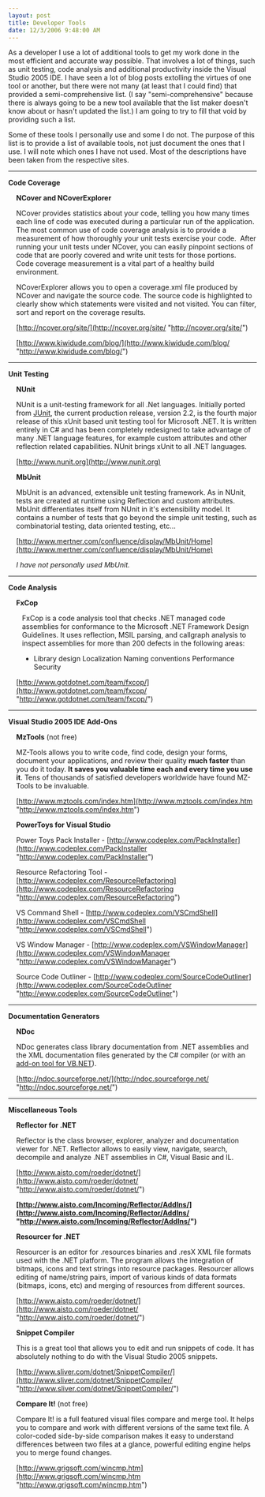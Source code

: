 ```yaml
---
layout: post
title: Developer Tools
date: 12/3/2006 9:48:00 AM
---
```


As a developer I use a lot of additional tools to get my work done in the most efficient and accurate way possible. That involves a lot of things, such as unit testing, code analysis and additional productivity inside the Visual Studio 2005 IDE. I have seen a lot of blog posts extolling the virtues of one tool or another, but there were not many (at least that I could find) that provided a semi-comprehensive list. (I say "semi-comprehensive" because there is always going to be a new tool available that the list maker doesn't know about or hasn't updated the list.) I am going to try to fill that void by providing such a list.

Some of these tools I personally use and some I do not. The purpose of this list is to provide a list of available tools, not just document the ones that I use. I will note which ones I have not used. Most of the descriptions have been taken from the respective sites.

* * *

**Code Coverage**
 <div style="margin-left: 16px"> 

**NCover and NCoverExplorer**

NCover provides statistics about your code, telling you how many times each line of code was executed during a particular run of the application.  The most common use of code coverage analysis is to provide a measurement of how thoroughly your unit tests exercise your code.  After running your unit tests under NCover, you can easily pinpoint sections of code that are poorly covered and write unit tests for those portions.  Code coverage measurement is a vital part of a healthy build environment. 

NCoverExplorer allows you to open a coverage.xml file produced by NCover and navigate the source code. The source code is highlighted to clearly show which statements were visited and not visited. You can filter, sort and report on the coverage results.

[http://ncover.org/site/](http://ncover.org/site/ "http://ncover.org/site/")

[http://www.kiwidude.com/blog/](http://www.kiwidude.com/blog/ "http://www.kiwidude.com/blog/")
</div> 

* * *

**Unit Testing**
 <div style="margin-left: 16px"> 

**NUnit**

NUnit is a unit-testing framework for all .Net languages. Initially ported from [JUnit](http://www.junit.org), the current production release, version 2.2, is the fourth major release of this xUnit based unit testing tool for Microsoft .NET. It is written entirely in C# and has been completely redesigned to take advantage of many .NET language features, for example custom attributes and other reflection related capabilities. NUnit brings xUnit to all .NET languages.

[http://www.nunit.org](http://www.nunit.org)

**MbUnit**

MbUnit is an advanced, extensible unit testing framework. As in NUnit, tests are created at runtime using Reflection and custom attributes. MbUnit differentiates itself from NUnit in it's extensibility model. It contains a number of tests that go beyond the simple unit testing, such as combinatorial testing, data oriented testing, etc... 

[http://www.mertner.com/confluence/display/MbUnit/Home](http://www.mertner.com/confluence/display/MbUnit/Home)

*I have not personally used MbUnit.*
</div> 

* * *

**Code Analysis**
 <div style="margin-left: 16px"> 

**FxCop**
 <div style="margin-left: 12px"> 

FxCop is a code analysis tool that checks .NET managed code assemblies for conformance to the Microsoft .NET Framework Design Guidelines. It uses reflection, MSIL parsing, and callgraph analysis to inspect assemblies for more than 200 defects in the following areas: 

*   Library design  Localization  Naming conventions  Performance  Security </div> 

[http://www.gotdotnet.com/team/fxcop/](http://www.gotdotnet.com/team/fxcop/ "http://www.gotdotnet.com/team/fxcop/")
</div> 

* * *

**Visual Studio 2005 IDE Add-Ons**
 <div style="margin-left: 16px"> 

**MzTools** (not free)

MZ-Tools allows you to write code, find code, design your forms, document your applications, and review their quality **much faster** than you do it today. **It saves you valuable time each and every time you use it**. Tens of thousands of satisfied developers worldwide have found MZ-Tools to be invaluable.

[http://www.mztools.com/index.htm](http://www.mztools.com/index.htm "http://www.mztools.com/index.htm")

**PowerToys for Visual Studio**

Power Toys Pack Installer - [http://www.codeplex.com/PackInstaller](http://www.codeplex.com/PackInstaller "http://www.codeplex.com/PackInstaller")

Resource Refactoring Tool - [http://www.codeplex.com/ResourceRefactoring](http://www.codeplex.com/ResourceRefactoring "http://www.codeplex.com/ResourceRefactoring")

VS Command Shell - [http://www.codeplex.com/VSCmdShell](http://www.codeplex.com/VSCmdShell "http://www.codeplex.com/VSCmdShell")

VS Window Manager - [http://www.codeplex.com/VSWindowManager](http://www.codeplex.com/VSWindowManager "http://www.codeplex.com/VSWindowManager")

Source Code Outliner - [http://www.codeplex.com/SourceCodeOutliner](http://www.codeplex.com/SourceCodeOutliner "http://www.codeplex.com/SourceCodeOutliner")
</div> 

* * *

**Documentation Generators**
 <div style="margin-left: 16px"> 

**NDoc**

NDoc generates class library documentation from .NET assemblies and the XML documentation files generated by the C# compiler (or with an [add-on tool for VB.NET](http://www.gotdotnet.com/workspaces/workspace.aspx?id=112b5449-f702-46e2-87fa-86bdf39a17dd)).

[http://ndoc.sourceforge.net/](http://ndoc.sourceforge.net/ "http://ndoc.sourceforge.net/")
</div> 

* * *

**Miscellaneous Tools**  

 <div style="margin-left: 16px"> 

**Reflector for .NET**

Reflector is the class browser, explorer, analyzer and documentation viewer for .NET. Reflector allows to easily view, navigate, search, decompile and analyze .NET assemblies in C#, Visual Basic and IL.  

[http://www.aisto.com/roeder/dotnet/](http://www.aisto.com/roeder/dotnet/ "http://www.aisto.com/roeder/dotnet/")

**[http://www.aisto.com/Incoming/Reflector/AddIns/](http://www.aisto.com/Incoming/Reflector/AddIns/ "http://www.aisto.com/Incoming/Reflector/AddIns/")**  

**Resourcer for .NET**  

Resourcer is an editor for .resources binaries and .resX XML file formats used with the .NET platform. The program allows the integration of bitmaps, icons and text strings into resource packages. Resourcer allows editing of name/string pairs, import of various kinds of data formats (bitmaps, icons, etc) and merging of resources from different sources.  

[http://www.aisto.com/roeder/dotnet/](http://www.aisto.com/roeder/dotnet/ "http://www.aisto.com/roeder/dotnet/")

**Snippet Compiler**  

This is a great tool that allows you to edit and run snippets of code. It has absolutely nothing to do with the Visual Studio 2005 snippets.

[http://www.sliver.com/dotnet/SnippetCompiler/](http://www.sliver.com/dotnet/SnippetCompiler/ "http://www.sliver.com/dotnet/SnippetCompiler/")

**Compare It!** (not free)

Compare It! is a full featured visual files compare and merge tool. It helps you to compare and work with different versions of the same text file. A color-coded side-by-side comparison makes it easy to understand differences between two files at a glance, powerful editing engine helps you to merge found changes.

[http://www.grigsoft.com/wincmp.htm](http://www.grigsoft.com/wincmp.htm "http://www.grigsoft.com/wincmp.htm")
</div>

